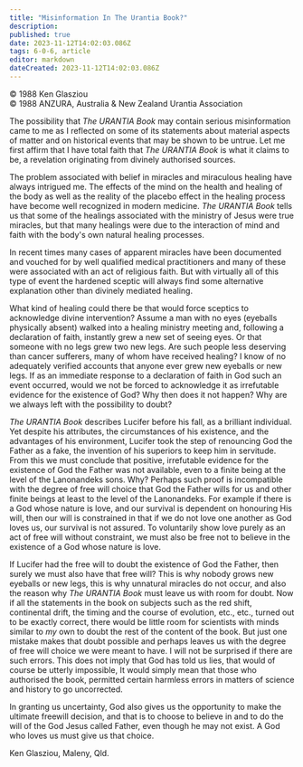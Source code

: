 ```yaml
---
title: "Misinformation In The Urantia Book?"
description: 
published: true
date: 2023-11-12T14:02:03.086Z
tags: 6-0-6, article
editor: markdown
dateCreated: 2023-11-12T14:02:03.086Z
---
```


<p class="v-card v-sheet theme--light gray lighten-3 px-2 py-1">© 1988 Ken Glasziou<br>© 1988 ANZURA, Australia & New Zealand Urantia Association</p>

The possibility that _The URANTIA Book_ may contain serious misinformation came to me as I reflected on some of its statements about material aspects of matter and on historical events that may be shown to be untrue. Let me first affirm that I have total faith that _The URANTIA Book_ is what it claims to be, a revelation originating from divinely authorised sources.

The problem associated with belief in miracles and miraculous healing have always intrigued me. The effects of the mind on the health and healing of the body as well as the reality of the placebo effect in the healing process have become well recognized in modern medicine. _The URANTIA Book_ tells us that some of the healings associated with the ministry of Jesus were true miracles, but that many healings were due to the interaction of mind and faith with the body's own natural healing processes.

In recent times many cases of apparent miracles have been documented and vouched for by well qualified medical practitioners and many of these were associated with an act of religious faith. But with virtually all of this type of event the hardened sceptic will always find some alternative explanation other than divinely mediated healing.

What kind of healing could there be that would force sceptics to acknowledge divine intervention? Assume a man with no eyes (eyeballs physically absent) walked into a healing ministry meeting and, following a declaration of faith, instantly grew a new set of seeing eyes. Or that someone with no legs grew two new legs. Are such people less deserving than cancer sufferers, many of whom have received healing? I know of no adequately verified accounts that anyone ever grew new eyeballs or new legs. If as an immediate response to a declaration of faith in God such an event occurred, would we not be forced to acknowledge it as irrefutable evidence for the existence of God? Why then does it not happen? Why are we always left with the possibility to doubt?

_The URANTIA Book_ describes Lucifer before his fall, as a brilliant individual. Yet despite his attributes, the circumstances of his existence, and the advantages of his environment, Lucifer took the step of renouncing God the Father as a fake, the invention of his superiors to keep him in servitude. From this we must conclude that positive, irrefutable evidence for the existence of God the Father was not available, even to a finite being at the level of the Lanonandeks sons. Why? Perhaps such proof is incompatible with the degree of free will choice that God the Father wills for us and other finite beings at least to the level of the Lanonandeks. For example if there is a God whose nature is love, and our survival is dependent on honouring His will, then our will is constrained in that if we do not love one another as God loves us, our survival is not assured. To voluntarily show love purely as an act of free will without constraint, we must also be free not to believe in the existence of a God whose nature is love.

If Lucifer had the free will to doubt the existence of God the Father, then surely we must also have that free will? This is why nobody grows new eyeballs or new legs, this is why unnatural miracles do not occur, and also the reason why _The URANTIA Book_ must leave us with room for doubt. Now if all the statements in the book on subjects such as the red shift, continental drift, the timing and the course of evolution, etc., etc., turned out to be exactly correct, there would be little room for scientists with minds similar to $m y$ own to doubt the rest of the content of the book. But just one mistake makes that doubt possible and perhaps leaves us with the degree of free will choice we were meant to have. I will not be surprised if there are such errors. This does not imply that God has told us lies, that would of course be utterly impossible, It would simply mean that those who authorised the book, permitted certain harmless errors in matters of science and history to go uncorrected.

In granting us uncertainty, God also gives us the opportunity to make the ultimate freewill decision, and that is to choose to believe in and to do the will of the God Jesus called Father, even though he may not exist. A God who loves us must give us that choice.

Ken Glasziou, Maleny, Qld.